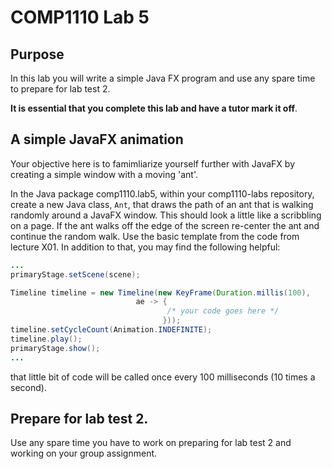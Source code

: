 # COMP1110 Lab 5

## Purpose

In this lab you will write a simple Java FX program and use any spare time to prepare for lab test 2.

**It is essential that you complete this lab and have a tutor mark it off**.

## A simple JavaFX animation

Your objective here is to famimliarize yourself further with JavaFX by creating 
a simple window with a moving 'ant'.

In the Java package comp1110.lab5, within your comp1110-labs repository, create a new Java class, `Ant`, that draws the path of an ant that is walking randomly around a JavaFX window. This should look a little like a scribbling on a page. If the ant walks off the edge of the screen re-center the ant and continue the random walk. Use the basic template from the code from lecture X01. In addition to that, you may find the following helpful:

````java
...
primaryStage.setScene(scene);

Timeline timeline = new Timeline(new KeyFrame(Duration.millis(100),
                            ae -> {
                                   /* your code goes here */
                                  }));
timeline.setCycleCount(Animation.INDEFINITE);
timeline.play();
primaryStage.show();
...
````
that little bit of code will be called once every 100 milliseconds (10 times a second).

## Prepare for lab test 2.

Use any spare time you have to work on preparing for lab test 2 and working on your group assignment.
